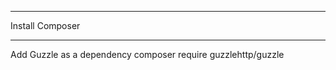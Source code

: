 ************
Install Composer 
************

Add Guzzle as a dependency 
composer require guzzlehttp/guzzle